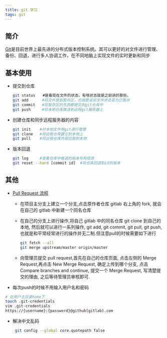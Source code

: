 ```yaml
---
title: git 学习
tags: git
---
```



## 简介

[Git](https://git-scm.com/)是目前世界上最先进的分布式版本控制系统。其可以更好的对文件进行管理、备份、回退，进行多人协调工作，在不同地脑上实现文件的实时更新和同步

## 基本使用

- 提交到仓库

  ```bash
  git status　　#是看现在文件的状态，有啥状态就是之前讲的那些。
  git add      #将文件放到暂存区，也就是说将文件状态变为已暂存
  git commit   #将暂存区的东西都提交到git仓库中
  git push     #将本地仓库推送到远程git服务器上
  ```

- 创建仓库和同步远程服务器的内容

  ```bash
  git init    #对本地文件用git进行管理
  git clone   #将远程仓库建立到本地上
  git pull    #将远程仓库内容拉取到本地
  ```
  
- 版本回退

  ```bash
  git log     #查看仓库中推送的版本号和信息
  git reset --hard [commit id]  #将仓库回退到id的版本
  ```

## 其他

- [Pull Request 流程](https://juejin.cn/post/6844903821521469448)

  - 在项目主分支上建立一个分支,点击原作者仓库 gitlab 右上角的 fork, 就会在自己的 gitlab 中新建一个同名仓库

  - 在自己的分支上进行操作,将自己 gitlab 中的同名仓库 git clone 到自己的本地, 然后就可以进行一系列操作, git add, git commit, git pull, git push, 也就是和平常经常进行的操作并无二制.但注意pull的时候需要如下进行

    ```bash
    git fetch --all
    git merge upstream/master origin/master
    ```

  - 向管理员提交 pull request,首先在自己的仓库页面, 点击左侧的 Merge Request,再点击 New Merge Request, 确定上传到哪个分支, 点击 Compare branches and continue, 提交一个 Merge Request, 写清楚提交的理由, 之后等待管理员审核即可.

- 每次push的时候不用输入用户名和密码

```bash
# 在用户主目录home下
touch .git-credentials
vim .git-credentials
https://{username}:{password}@github(gitlab).com
```

- 解决中文乱码

  ```bash
   git config --global core.quotepath false
  ```

  
